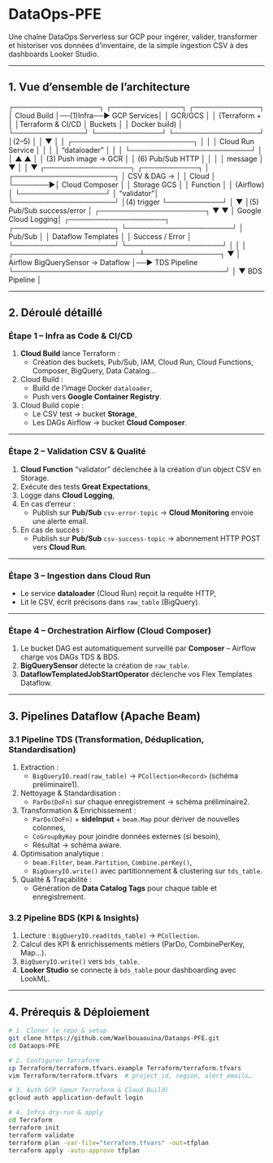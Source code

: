 # DataOps-PFE  
Une chaîne DataOps Serverless sur GCP pour ingérer, valider, transformer et historiser vos données d’inventaire, de la simple ingestion CSV à des dashboards Looker Studio.

---

## 1. Vue d’ensemble de l’architecture  
┌─────────────────┐ ┌──────────────┐ ┌─────────────┐ │ Cloud Build │──(1)Infra──▶ GCP Services│ │ GCR/GCS │ │ (Terraform + │ │Terraform & CI/CD │ Buckets │ │ Docker build) │ └──────────────┘ └─────────────┘ └─────────────────┘ │(2–5) │ │ ▼ │ │ ┌────────────────────────┐ │ │ │ Cloud Run Service │ │ │ │ “dataloader” │ │ │ └────────────────────────┘ │ │ ▲ ▲ │ │ (3) Push image → GCR │ │ (6) Pub/Sub HTTP │ │ │ │ message │ ▼ │ │ ▼ ┌─────────────────┐ ┌───────────┐ │ ┌────────────────────┐ │ CSV & DAG → │ │ Cloud │ └───────▶│ Cloud Composer │ │ Storage GCS │ │ Function │ │ (Airflow) │ └─────────────────┘ │ “validator”│ └────────────────────┘ │(4) trigger └───────────┘ │ ▼ │(5) Pub/Sub success/error │ ┌─────────────────────┐ ▼ ▼ │ Google Cloud Logging│ ┌───────────────────┐ ┌────────────────────┐ └─────────────────────┘ │ Pub/Sub │ │ Dataflow Templates │ │ Success / Error │ └────────────────────┘ └───────────────────┘ │ │ │ ┌─────────────────────────┴───────────────┐ ▼ │ Airflow BigQuerySensor → Dataflow │──► TDS Pipeline └──────────────────────────────────────────┘ │ ▼ BDS Pipeline │

---

## 2. Déroulé détaillé  

### Étape 1 – Infra as Code & CI/CD  
1. **Cloud Build** lance Terraform :  
   - Création des buckets, Pub/Sub, IAM, Cloud Run, Cloud Functions, Composer, BigQuery, Data Catalog…  
2. Cloud Build :  
   - Build de l’image Docker `dataloader`,  
   - Push vers **Google Container Registry**.  
3. Cloud Build copie :  
   - Le CSV test → bucket **Storage**,  
   - Les DAGs Airflow → bucket **Cloud Composer**.  

---

### Étape 2 – Validation CSV & Qualité  
1. **Cloud Function** “validator” déclenchée à la création d’un object CSV en Storage.  
2. Exécute des tests **Great Expectations**,  
3. Logge dans **Cloud Logging**,  
4. En cas d’erreur :
   - Publish sur **Pub/Sub** `csv-error-topic` → **Cloud Monitoring** envoie une alerte email.  
5. En cas de succès :
   - Publish sur **Pub/Sub** `csv-success-topic` → abonnement HTTP POST vers **Cloud Run**.  

---

### Étape 3 – Ingestion dans Cloud Run  
- Le service **dataloader** (Cloud Run) reçoit la requête HTTP,  
- Lit le CSV, écrit précisons dans `raw_table` (BigQuery).  

---

### Étape 4 – Orchestration Airflow (Cloud Composer)  
1. Le bucket DAG est automatiquement surveillé par **Composer** – Airflow charge vos DAGs TDS & BDS.  
2. **BigQuerySensor** détecte la création de `raw_table`.  
3. **DataflowTemplatedJobStartOperator** déclenche vos Flex Templates Dataflow.  

---

## 3. Pipelines Dataflow (Apache Beam)  

### 3.1 Pipeline TDS (Transformation, Déduplication, Standardisation)  
1. Extraction :  
   - `BigQueryIO.read(raw_table)` → `PCollection<Record>` (schéma préliminaire1).  
2. Nettoyage & Standardisation :  
   - `ParDo(DoFn)` sur chaque enregistrement → schéma préliminaire2.  
3. Transformation & Enrichissement :  
   - `ParDo(DoFn)` + **sideInput** + `beam.Map` pour dériver de nouvelles colonnes,  
   - `CoGroupByKey` pour joindre données externes (si besoin),  
   - Résultat → schéma aware.  
4. Optimisation analytique :  
   - `beam.Filter`, `beam.Partition`, `Combine.perKey()`,  
   - `BigQueryIO.write()` avec partitionnement & clustering sur `tds_table`.  
5. Qualité & Traçabilité :  
   - Génération de **Data Catalog Tags** pour chaque table et enregistrement.  

### 3.2 Pipeline BDS (KPI & Insights)  
1. Lecture : `BigQueryIO.read(tds_table)` → `PCollection`.  
2. Calcul des KPI & enrichissements métiers (ParDo, CombinePerKey, Map…).  
3. `BigQueryIO.write()` vers `bds_table`.  
4. **Looker Studio** se connecte à `bds_table` pour dashboarding avec LookML.  

---

## 4. Prérequis & Déploiement  

```bash
# 1. Cloner le repo & setup
git clone https://github.com/Waelbouaouina/Dataops-PFE.git
cd Dataops-PFE

# 2. Configurer Terraform
cp Terraform/terraform.tfvars.example Terraform/terraform.tfvars
vim Terraform/terraform.tfvars  # project_id, region, alert_emails…

# 3. Auth GCP (pour Terraform & Cloud Build)
gcloud auth application-default login

# 4. Infra dry-run & apply
cd Terraform
terraform init
terraform validate
terraform plan -var-file="terraform.tfvars" -out=tfplan
terraform apply -auto-approve tfplan
